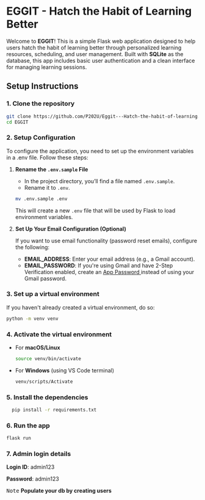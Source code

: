 # EGGIT - Hatch the Habit of Learning Better

Welcome to **EGGIT**! This is a simple Flask web application designed to help users hatch the habit of learning better through personalized learning resources, scheduling, and user management. Built with **SQLite** as the database, this app includes basic user authentication and a clean interface for managing learning sessions.

## Setup Instructions

### 1. Clone the repository

```bash
git clone https://github.com/P202U/Eggit---Hatch-the-habit-of-learning.git
cd EGGIT
```

### 2. Setup Configuration

To configure the application, you need to set up the environment variables in a .env file. Follow these steps:

1. **Rename the `.env.sample` File**

   - In the project directory, you’ll find a file named `.env.sample`.
   - Rename it to `.env`.

   ```bash
   mv .env.sample .env
   ```

   This will create a new `.env` file that will be used by Flask to load environment variables.

2. **Set Up Your Email Configuration (Optional)**

   If you want to use email functionality (password reset emails), configure the following:

   - **EMAIL_ADDRESS**: Enter your email address (e.g., a Gmail account).
   - **EMAIL_PASSWORD**: If you're using Gmail and have 2-Step Verification enabled, create an [App Password ](https://myaccount.google.com/apppasswords)
     instead of using your Gmail password.

### 3. Set up a virtual environment

If you haven't already created a virtual environment, do so:

```bash
python -m venv venv
```

### 4. Activate the virtual environment

- For **macOS/Linux**

  ```bash
  source venv/bin/activate
  ```

- For **Windows** (using VS Code terminal)
  ```bash
  venv/scripts/Activate
  ```

### 5. Install the dependencies

```bash
  pip install -r requirements.txt
```

### 6. Run the app

```bash
flask run
```

### 7. Admin login details

**Login ID**: admin123

**Password**: admin123

<kbd>Note</kbd> **Populate your db by creating users**
